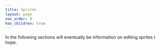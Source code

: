```yaml
---
title: Sprites
layout: page
nav_order: 9
has_children: true
---
```


In the following sections will eventually be information on editing sprites I hope.